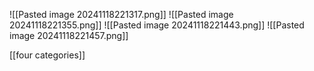 ![[Pasted image 20241118221317.png]]
![[Pasted image 20241118221355.png]]
![[Pasted image 20241118221443.png]]
![[Pasted image 20241118221457.png]]

[[four categories]]